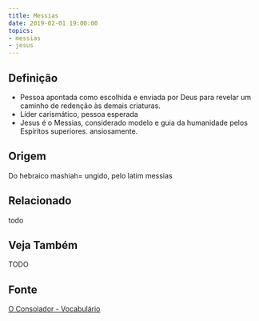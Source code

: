 ```yaml
---
title: Messias
date: 2019-02-01 19:00:00
topics:
- messias
- jesus
---
```


## Definição
* Pessoa apontada como escolhida e enviada por Deus para revelar um caminho de
   redenção às demais criaturas. 
* Líder carismático, pessoa esperada 
* Jesus é o Messias, considerado modelo e guia da humanidade pelos Espíritos
  superiores.  ansiosamente. 


## Origem
Do hebraico mashiah= ungido, pelo latim messias

## Relacionado
todo

## Veja Também
TODO

## Fonte
[O Consolador - Vocabulário](http://www.oconsolador.com.br/linkfixo/vocabulario/principal.html)
